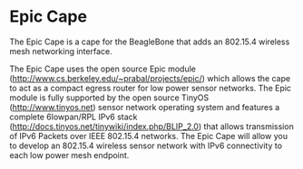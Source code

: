 Epic Cape
=========

The Epic Cape is a cape for the BeagleBone that adds an 802.15.4 wireless mesh networking interface.  

The Epic Cape uses the open source Epic module (http://www.cs.berkeley.edu/~prabal/projects/epic/) which allows the cape to act as a compact egress router for low power sensor networks.  The Epic module is fully supported by the open source TinyOS (http://www.tinyos.net) sensor network operating system and features a complete 6lowpan/RPL IPv6 stack (http://docs.tinyos.net/tinywiki/index.php/BLIP_2.0) that allows transmission of IPv6 Packets over IEEE 802.15.4 networks.  The Epic Cape will allow you to develop an 802.15.4 wireless sensor network with IPv6 connectivity to each low power mesh endpoint.
